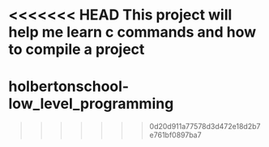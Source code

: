 <<<<<<< HEAD
This project will help me learn c commands and how to compile a project
=======
# holbertonschool-low_level_programming
>>>>>>> 0d20d911a77578d3d472e18d2b7e761bf0897ba7
